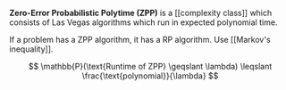 **Zero-Error Probabilistic Polytime (ZPP)** is a [[complexity class]] which consists of Las Vegas algorithms which run in expected polynomial time.

If a problem has a ZPP algorithm, it has a RP algorithm. Use [[Markov's inequality]].

$$
\mathbb{P}(\text{Runtime of ZPP} \geqslant \lambda) \leqslant \frac{\text{polynomial}}{\lambda}
$$